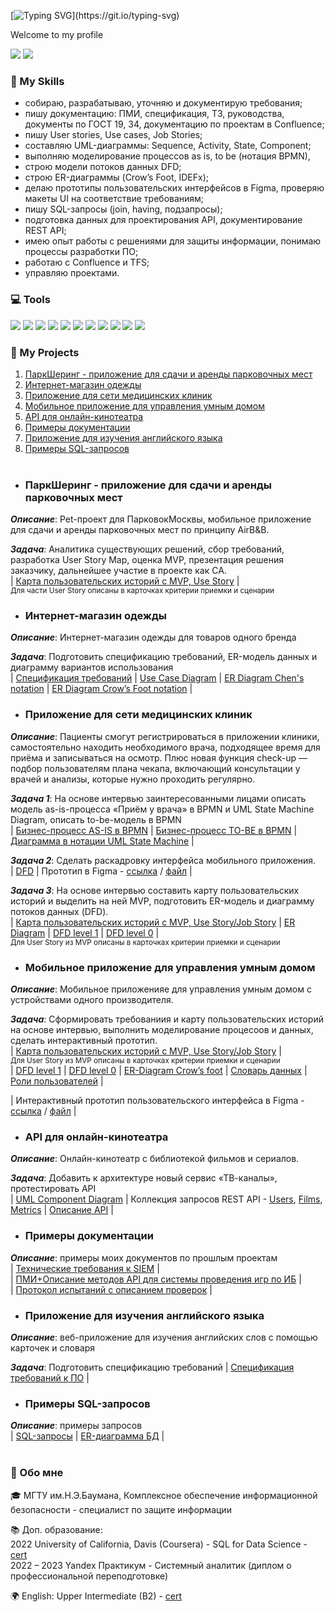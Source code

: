 [![Typing SVG](https://readme-typing-svg.herokuapp.com?font=Fira+Code&weight=900&size=32&duration=6000&pause=3000&color=2C99CA&vCenter=true&width=500&lines=Hi%2C+there!)](https://git.io/typing-svg)

Welcome to my profile

  <p>
    <a href="https://t.me/katysuh"><img src="https://img.shields.io/badge/- telegram-23A9F2?style=flat&logo=Telegram&logoColor=white"/></a>
    <a href="mailto:esukhanova7@gmail.com"><img src="https://img.shields.io/badge/-mail-EA4335?style=flat&logo=gmail&logoColor=white"/></a>
 </p>
 
### 🚀 My Skills
* собираю, разрабатываю, уточняю и документирую требования;
*	пишу документацию: ПМИ, спецификация, ТЗ, руководства, документы по ГОСТ 19, 34, документацию по проектам в Confluence;
*	пишу User stories, Use cases, Job Stories;
*	составляю UML-диаграммы: Sequence, Activity, State, Component;
*	выполняю моделирование процессов as is, to be (нотация BPMN),
*	строю модели потоков данных DFD;
* строю ER-диаграммы (Crow’s Foot, IDEFх);
*	делаю прототипы пользовательских интерфейсов в Figma, проверяю макеты UI на соответствие требованиям;
*	пишу SQL-запросы (join, having, подзапросы);
*	подготовка данных для проектирования API, документирование REST API;
*	имею опыт работы с решениями для защиты информации, понимаю процессы разработки ПО;
*	работаю с Confluence и TFS;
*	управляю проектами.


### 💻 Tools
 <p>
     <img src="https://img.shields.io/badge/-Confluence-172B4D?style=flat-square&logo=Confluence&logoColor=white"/>
   <img src="https://img.shields.io/badge/-Figma-F24E1E?style=flat-square&logo=Figma&logoColor=white"/>
     <img src="https://img.shields.io/badge/-Postman-A80030?style=flat-square&logo=Postman&logoColor=white"/>
    <img src="https://img.shields.io/badge/-PostgreSQL-F29111?style=flat-square&logo=PostgreSQL&logoColor=white"/>
    <img src="https://img.shields.io/badge/-Visio-3955A3?style=flat-square&logo=microsoftvisio&logoColor=white"/>
    <img src="https://img.shields.io/badge/-Miro-4285F4?style=flat-square&logo=Miro&logoColor=white"/>
   <img src="https://img.shields.io/badge/-Visual%20Studio-23A9F2?style=flat-square&logo=Visual%20Studio%20Code&logoColor=white"/>
   <img src="https://img.shields.io/badge/-Github-181717?style=flat-square&logo=GitHub&logoColor=white"/>
    <img src="https://img.shields.io/badge/-Trello-0079BF?style=flat-square&logo=Trello&logoColor=white"/>
    <img src="https://img.shields.io/badge/-Slack-E01563?style=flat-square&logo=Slack&logoColor=white"/>
    <img src="https://img.shields.io/badge/-Notion-222F29?style=flat-square&logo=Notion&logoColor=white"/> 
  </p>

### 🌱 My Projects
1. [ПаркШеринг - приложение для сдачи и аренды парковочных мест](#паркшеринг---приложение-для-сдачи-и-аренды-парковочных-мест)
2. [Интернет-магазин одежды](#интернет-магазин-одежды)
3. [Приложение для сети медицинских клиник](#приложение-для-сети-медицинских-клиник)
4. [Мобильное приложение для управления умным домом](#мобильное-приложение-для-управления-умным-домом)
5. [API для онлайн-кинотеатра](#api-для-онлайн-кинотеатра)
6. [Примеры документации](#примеры-документации)
7. [Приложение для изучения английского языка](#приложение-для-изучения-английского-языка)
8. [Примеры SQL-запросов](#примеры-sql-запросов)
<br><br>
* ### ПаркШеринг - приложение для сдачи и аренды парковочных мест
_**Описание**_: Pet-проект для ПарковокМосквы, мобильное приложение для сдачи и аренды парковочных мест по принципу AirB&B.

_**Задача**_: Аналитика существующих решений, сбор требований, разработка User Story Map, оценка MVP, презентация решения заказчику, дальнейшее участие в проекте как СА.  
| [Карта пользовательских историй c MVP, Use Story](https://miro.com/app/board/uXjVNT-2U74=/?share_link_id=253201071868) |  
<sup>Для части User Story описаны в карточках критерии приемки и сценарии</sup>
<br>
* ### Интернет-магазин одежды
_**Описание**_: Интернет-магазин одежды для товаров одного бренда  

_**Задача**_: Подготовить спецификацию требований, ER-модель данных и диаграмму вариантов использования  
| [Спецификация требований](https://drive.google.com/file/d/1FDjmAwmaASvM-dN42en3bHYlTpzQqnsB/view?usp=sharing) | [Use Case Diagram](projects/1.DataModel_UseCase.png) |
[ER Diagram Chen's notation](projects/1.DataModelShop_chen.png) | [ER Diagram Crow’s Foot notation](projects/1.DataModelShop_norm.png) |
<br>
* ### Приложение для сети медицинских клиник
 _**Описание**_: Пациенты смогут регистрироваться в приложении клиники, самостоятельно находить необходимого врача, подходящее время для приёма и записываться на осмотр.
Плюс новая функция check-up — подбор пользователям плана чекапа, включающий консультации у врачей и анализы, которые нужно проходить регулярно.   

_**Задача 1**_: На основе интервью заинтересованными лицами описать модель as-is-процесса «Приём у врача» в BPMN и UML State Machine Diagram, описать to-be-модель в BPMN  
| [Бизнес-процесс AS-IS в BPMN](/projects/2.UML-BPMN_AS-IS.png) | [Бизнес-процесс TO-BE в BPMN](/projects/2.UML-BPMN_TO-BE.png) | [Диаграмма в нотации UML State Machine](/projects/2.UML_State_Machine_Diagram.png) |   

_**Задача 2**_: Сделать раскадровку интерфейса мобильного приложения.  
| [DFD](/projects/2.DFD_2.png) | Прототип в Figma - [ссылка](https://www.figma.com/file/OvX8ZZQFkFRqT2eTpw1WKa/MedApp?type=design&node-id=0%3A1&mode=design&t=niCe43ZLSMAaxpQp-1) / [файл](/projects/2.Figma_full.fig) |  

_**Задача 3**_: На основе интервью составить карту пользовательских историй и выделить на ней MVP, подготовить ER-модель и диаграмму потоков данных (DFD).  
| [Карта пользовательских историй c MVP, Use Story/Job Story](https://miro.com/app/board/uXjVMegv2E4=/?share_link_id=364196088167)  |  [ER Diagram](/projects/2.ER-model.png)  |  [DFD level 1](/projects/2.DFD-log.png)  |  [DFD level 0](/projects/2.DFD-cont.png)  |  
<sup>Для User Story из MVP описаны в карточках критерии приемки и сценарии</sup>  

* ### Мобильное приложение для управления умным домом
 _**Описание**_: Мобильное приложенияе для управления умным домом с устройствами одного производителя.
 
 _**Задача**_: Сформировать требованиия и карту пользовательских историй на основе интервью, выполнить моделирование процесоов и данных, сделать интерактивный прототип.  
| [Карта пользовательских историй c MVP, Use Story/Job Story](https://miro.com/app/board/uXjVM8GS3Cs=/?share_link_id=497591085947) |  
<sup>Для User Story из MVP описаны в карточках критерии приемки и сценарии</sup>    
|  [DFD level 1](/projects/2.DFD-log.png)  |  [DFD level 0](/projects/2.DFD-cont.png)  | [ER-Diagram Crow’s foot](projects/3.ER-Diagram.png) | [Словарь данных](https://docs.google.com/document/d/1Sr_RHtcS64YnQuejFnLFhdbgM2VtdSpOrAn8YYzTeTM/edit?usp=sharing) | [Роли пользователей](https://docs.google.com/document/d/1Oj_mLudVdha0CEfplkGMGu_u_NvlqXCvyh7SMWanXxw/edit?usp=sharing) |  

| Интерактивный прототип пользовательского интерфейса в Figma - [ссылка](https://www.figma.com/file/MMXsSgIacbO2WE3wYxhwYo/Stets-%D0%9F%D1%80%D0%BE%D1%82%D0%BE%D1%82%D0%B8%D0%BF%D1%8B?type=design&node-id=4%3A581&mode=design&t=oxtynBYTjhSavskB-1) / [файл](/projects/StetsApp.fig) |
<br>
 * ### API для онлайн-кинотеатра
 _**Описание**_: Онлайн-кинотеатр с библиотекой фильмов и сериалов.

 _**Задача**_: Добавить к архитектуре новый сервис «ТВ-каналы», протестировать API  
| [UML Component Diagram](/projects/4.UML_ComponentDiagram.png) | Коллекция запросов REST API - [Users](projects/Collection_Users.postman_collection.json), [Films](projects/Collection_Films.postman_collection.json), [Metrics](projects/Collection_Metrics.json) | [Описание API](https://docs.google.com/document/d/1WHi4qL77mTJH-uIWh54PdHLstAUskGXx/edit?usp=sharing&ouid=104053559493842499836&rtpof=true&sd=true) |
<br>
*  ### Примеры документации
 _**Описание**_: примеры моих документов по прошлым проектам  
 | [Технические требования к SIEM](https://drive.google.com/file/d/1_9KLBjE_fzcLAL4pUOAHOuJz6sPcxMgG/view?usp=sharing) |  
 | [ПМИ+Описание методов API для системы проведения игр по ИБ](https://drive.google.com/file/d/1NVf46-5d-hVDB2qxTwsAX6_uMXAmeff7/view?usp=sharing) |  
 | [Протокол испытаний с описанием проверок](https://drive.google.com/file/d/17nniT9meJ-WElu97wKEZ6k_byUs7oaLe/view?usp=sharing) |
<br>
 * ### Приложение для изучения английского языка
 _**Описание**_: веб-приложение для изучения английских слов с помощью карточек и словаря

 _**Задача**_: Подготовить спецификацию требований
 | [Спецификация требований к ПО](https://drive.google.com/file/d/1dXihpb4KBqPaHewxCE0dhVYZYninkzT6/view?usp=sharing)  |
<br>
 * ### Примеры SQL-запросов
 _**Описание**_: примеры запросов  
 | [SQL-запросы](projects/examples.sql) | [ER-диаграмма БД](/projects/7.ER_diagram_DB.png) |
<br>
<br>
### 🙇 Обо мне

🎓 МГТУ им.Н.Э.Баумана, Комплексное обеспечение информационной безопасности - специалист по защите информации   

📚 Доп. образование:  
2022 University of California, Davis (Coursera) - SQL for Data Science - [cert](https://www.coursera.org/account/accomplishments/verify/MXEXL7MLW4A4?utm_source=ios&utm_medium=certificate&utm_content=cert_image&utm_campaign=sharing_cta&utm_product=course)  
2022 – 2023 Yandex Практикум - Системный аналитик (диплом о профессиональной переподготовке) 

🌍 English: Upper Intermediate (B2) - [cert](https://drive.google.com/file/d/16RuRqeQdAkzM8FqHzXmXb1Nvsbifb_DG/view?usp=sharing)
<br>
